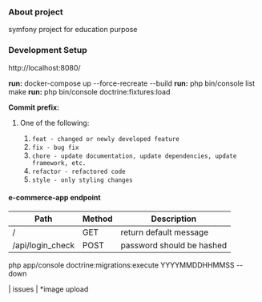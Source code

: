 
### About project
symfony project for education purpose
### Development Setup
http://localhost:8080/

**run:** docker-compose up --force-recreate --build
**run:** php bin/console list make
**run:** php bin/console doctrine:fixtures:load


**Commit prefix:**

1. One of the following:

    1. ```feat - changed or newly developed feature```
    2. ```fix - bug fix```
    3. ```chore - update documentation, update dependencies, update framework, etc.```
    4. ```refactor - refactored code```
    5. ```style - only styling changes```

#### e-commerce-app endpoint
| Path             | Method | Description               |
|------------------|--------|---------------------------|
| /                | GET    | return default message    |
| /api/login_check | POST   | password should be hashed |


php app/console doctrine:migrations:execute YYYYMMDDHHMMSS --down


| issues                         |
*image upload

